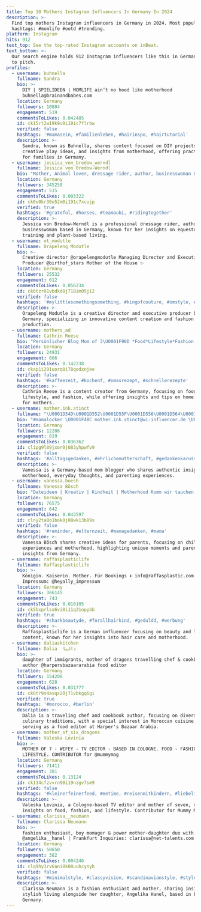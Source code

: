 ```yaml
---
title: Top 10 Mothers Instagram Influencers In Germany In 2024
description: >-
  Find top mothers Instagram influencers in Germany in 2024. Most popular
  hashtags: #momlife #ootd #trending.
platform: Instagram
hits: 912
text_top: See the top-rated Instagram accounts on inBeat.
text_bottom: >-
  Our search engine holds 912 Instagram influencers like this in Germany for you
  to pitch.
profiles:
  - username: buhnella
    fullname: Sandra
    bio: >-
      DIY | SPIELIDEEN | MOMLIFE ain’t no hood like motherhood
      buhnella@brainandbabes.com
    location: Germany
    followers: 10884
    engagement: 519
    commentsToLikes: 0.042485
    id: ck15rt2w19k9u0i19ic7flrbw
    verified: false
    hashtags: '#mamasein, #familienleben, #hairinspo, #hairtutorial'
    description: >-
      Sandra, known as Buhnella, shares content focused on DIY projects,
      creative play ideas, and insights from motherhood, offering practical tips
      for families in Germany.
  - username: jessica_von_bredow_werndl
    fullname: Jessica von Bredow-Werndl
    bio: "Mother, Animal lover, dressage rider, author, businesswoman & enjoying a\U0001F331plant based diet \U0001F434 training @aubenhausen_club Double Olympic Champion\U0001F947\U0001F947"
    location: Germany
    followers: 345258
    engagement: 515
    commentsToLikes: 0.003322
    id: ck0u0kr30u52m0i191c7xcujp
    verified: true
    hashtags: '#grateful, #horses, #teamaubi, #ridingtogether'
    description: >-
      Jessica von Bredow-Werndl is a professional dressage rider, author, and
      businesswoman based in Germany, known for her insights on equestrian
      training and plant-based living.
  - username: ot_modutle
    fullname: Orapeleng Modutle
    bio: >-
      Creative director @orapelengmodutle Managing Director and Executive
      Producer @birthof_stars Mother of the House ✨
    location: Germany
    followers: 25532
    engagement: 612
    commentsToLikes: 0.056234
    id: ck6tzr81vbdkd0j718im05ji2
    verified: false
    hashtags: '#mylittlesomethingsomething, #kingofcouture, #omstyle, #germancars'
    description: >-
      Orapeleng Modutle is a creative director and executive producer based in
      Germany, specializing in innovative content creation and fashion
      production.
  - username: mothers_ad
    fullname: Cathrin Reese
    bio: "Persönlicher Blog Mom of 3\U0001F90D *Food*Lifestyle*Fashion Content Creator Mothersad Concept: HOMECOACHING \U0001F4E8 mothersad-concept@web.de"
    location: Germany
    followers: 24931
    engagement: 666
    commentsToLikes: 0.142238
    id: ckap1i291uorq0i78qedxnjee
    verified: false
    hashtags: '#kaffeezeit, #kochenf, #omasrezept, #schnellerezepte'
    description: >-
      Cathrin Reese is a content creator from Germany, focusing on food,
      lifestyle, and fashion, while offering insights and tips on home coaching
      for mothers.
  - username: mother.ink.stinct
    fullname: "\U0001D54D\U0001D552\U0001D55F\U0001D556\U0001D564\U0001D564\U0001D552"
    bio: "#mamalocker \U0001F48C mother.ink.stinct@wi-influencer.de \U0001F4CDMG, Germany ⬇️ Impressum:"
    location: Germany
    followers: 12286
    engagement: 819
    commentsToLikes: 0.036362
    id: clipg9l89jxor0j083yhpwfv9
    verified: false
    hashtags: '#alltagsgedanken, #ehrlichemutterschaft, #gedankenkarussell, #mamablogger'
    description: >-
      Vanessa is a Germany-based mom blogger who shares authentic insights on
      motherhood, everyday thoughts, and parenting experiences.
  - username: vanessa.boesh
    fullname: Vanessa Bösch
    bio: "Dateideen | Kreativ | Kindheit | Motherhood Komm wir tauchen in besondere Momente ein \U0001FAE7"
    location: Germany
    followers: 76575
    engagement: 642
    commentsToLikes: 0.043597
    id: clny2ta8o1bok0j08wk13b89s
    verified: false
    hashtags: '#reminder, #elternzeit, #mamagedanken, #mama'
    description: >-
      Vanessa Bösch shares creative ideas for parents, focusing on childhood
      experiences and motherhood, highlighting unique moments and parenting
      insights from Germany.
  - username: raffasplasticlife
    fullname: Raffasplasticlife
    bio: >-
      Königin. Kaiserin. Mother. Für Bookings ⬇️ info@raffasplastic.com
      Impressum: @heyally_impressum
    location: Germany
    followers: 366145
    engagement: 743
    commentsToLikes: 0.016105
    id: ck5bxprlso6vi0i11q31opybb
    verified: true
    hashtags: '#sharkbeautyde, #forallhairkind, #geduldd, #werbung'
    description: >-
      Raffasplasticlife is a German influencer focusing on beauty and lifestyle
      content, known for her insights into hair care and motherhood.
  - username: daliaskitchen
    fullname: Dalia  داليا
    bio: >-
      daughter of immigrants, mother of dragons travelling chef & cookbook
      author @harpersbazaararabia food editor
    location: Germany
    followers: 154206
    engagement: 628
    commentsToLikes: 0.031777
    id: ck6tr9s4axqx20j71vbkgq6gi
    verified: true
    hashtags: '#morocco, #berlin'
    description: >-
      Dalia is a traveling chef and cookbook author, focusing on diverse
      culinary traditions, with a special interest in Moroccan cuisine, while
      serving as a food editor at Harper's Bazaar Arabia.
  - username: mother_of_six_dragons
    fullname: Valeska Levinia
    bio: >-
      MOTHER OF 7 - WIFEY - TV EDITOR - BASED IN COLOGNE. FOOD - FASHION -
      LIFESTYLE. CONTRIBUTOR for @mummymag
    location: Germany
    followers: 71411
    engagement: 381
    commentsToLikes: 0.13124
    id: ck134cfzvvrn90i19nzgv7sm9
    verified: false
    hashtags: '#kleinerfeinerfeed, #metime, #reisenmitkindern, #liebeliebeliebe'
    description: >-
      Valeska Levinia, a Cologne-based TV editor and mother of seven, shares
      insights on food, fashion, and lifestyle. Contributor for Mummy Mag.
  - username: clarissa__neumann
    fullname: Clarissa Neumann
    bio: >-
      fashion enthusiast, boy momager & power mother-daughter duo with
      @angelika__hanel | Frankfurt Inquiries: clarissa@net-talents.com
    location: Germany
    followers: 50650
    engagement: 382
    commentsToLikes: 0.004246
    id: clq9hy3rv6ani0k08uubcynyb
    verified: false
    hashtags: '#minimalstyle, #classyvision, #scandinavianstyle, #styleblogger'
    description: >-
      Clarissa Neumann is a fashion enthusiast and mother, sharing insights on
      stylish living alongside her daughter, Angelika Hanel, based in Frankfurt,
      Germany.
---
```


